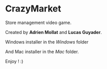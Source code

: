 # CrazyMarket

Store management video game. 

Created by **Adrien Mollat** and **Lucas Guyader**. 

Windows installer in the *Windows* folder  

And Mac installer in the *Mac* folder. 

Enjoy ! :)

